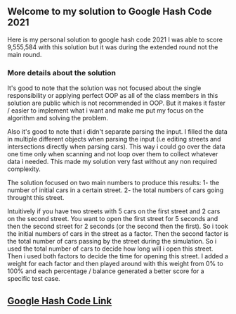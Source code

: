 ## Welcome to my solution to Google Hash Code 2021 

Here is my personal solution to google hash code 2021
I was able to score 9,555,584 with this solution but it was during the extended round not the main round.

### More details about the solution

It's good to note that the solution was not focused about the single responsibility or applying perfect OOP as all of the class members in this solution are public which is not recommended in OOP. But it makes it faster / easier to implement what i want and make me put my focus on the algorithm and solving the problem.

Also it's good to note that i didn't separate parsing the input. I filled the data in multiple different objects when parsing the input (i.e editing streets and intersections directly when parsing cars). This way i could go over the data one time only when scanning and not loop over them to collect whatever data i needed. This made my solution very fast without any non required complexity.

The solution focused on two main numbers to produce this results: 
1- the number of initial cars in a certain street.
2- the total numbers of cars going throught this street.

Intuitively if you have two streets with 5 cars on the first street and 2 cars on the second street. You want to open the first street for 5 seconds and then the second street for 2 seconds (or the second then the first). So i took the initial numbers of cars in the street as a factor. Then the second factor is the total number of cars passing by the street during the simulation. So i used the total number of cars to decide how long will i open this street. Then i used both factors to decide the time for opening this street. I added a weight for each factor and then played around with this weight from 0% to 100% and each percentage / balance generated a better score for a specific test case.


## [Google Hash Code Link](https://codingcompetitions.withgoogle.com/hashcode/)
